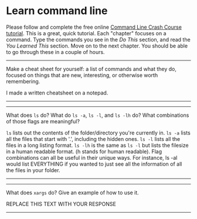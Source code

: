 # Learn command line

Please follow and complete the free online [Command Line Crash Course
tutorial](http://cli.learncodethehardway.org/book/). This is a great,
quick tutorial. Each "chapter" focuses on a command. Type the commands
you see in the _Do This_ section, and read the _You Learned This_
section. Move on to the next chapter. You should be able to go through
these in a couple of hours.


---

Make a cheat sheet for yourself: a list of commands and what they do, focused on things that are new, interesting, or otherwise worth remembering.

I made a written cheatsheet on a notepad.

---


---

What does `ls` do? What do `ls -a`, `ls -l`, and `ls -lh` do? What combinations of those flags are meaningful?

`ls` lists out the contents of the folder/directory you're currently in. 
`ls -a` lists all the files that start with '.', including the hidden ones.
`ls -l` lists all the files in a long listing format.
`ls -lh` is the same as `ls -l` but lists the filesize in a human readable format. (h stands for human readable).
Flag combinations can all be useful in their unique ways. For instance, ls -al would list EVERYTHING if you wanted to just see all the information of all the files in your folder.

---


---

What does `xargs` do? Give an example of how to use it.

REPLACE THIS TEXT WITH YOUR RESPONSE

---
